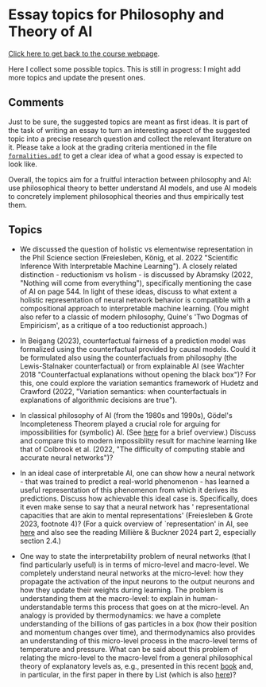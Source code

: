 # Essay topics for Philosophy and Theory of AI

[Click here to get back to the course webpage](README.md).


Here I collect some possible topics. This is still in progress: I might add more topics and update the present ones.

## Comments

Just to be sure, the suggested topics are meant as first ideas. It is part of the task of writing an essay to turn an interesting aspect of the suggested topic into a precise research question and collect the relevant literature on it. Please take a look at the grading criteria mentioned in the file [`formalities.pdf`](formalities.pdf) to get a clear idea of what a good essay is expected to look like. 

Overall, the topics aim for a fruitful interaction between philosophy and AI: use philosophical theory to better understand AI models, and use AI models to concretely implement philosophical theories and thus empirically test them.

## Topics

* We discussed the question of holistic vs elementwise representation in the Phil Science section (Freiesleben, König, et al. 2022 "Scientific Inference With Interpretable Machine Learning"). A closely related distinction - reductionism vs holism - is discussed by Abramsky (2022,  "Nothing will come from everything"), specifically mentioning the case of AI on page 544. In light of these ideas, discuss to what extent a holistic representation of neural network behavior is compatible with a compositional approach to interpretable machine learning. (You might also refer to a classic of modern philosophy, Quine's 'Two Dogmas of Empiricism', as a critique of a too reductionist approach.)

* In Beigang (2023), counterfactual fairness of a prediction model was formalized using the counterfactual provided by causal models. Could it be formulated also using the counterfactuals from philosophy (the Lewis-Stalnaker counterfactual) or from explainable AI (see Wachter 2018 "Counterfactual explanations without opening the black box")? For this, one could explore the variation semantics framework of Hudetz and Crawford (2022, "Variation semantics: when counterfactuals in explanations of algorithmic decisions are true").

* In classical philosophy of AI (from the 1980s and 1990s), Gödel's Incompleteness Theorem played a crucial role for arguing for impossibilities for (symbolic) AI. (See [here](https://plato.stanford.edu/entries/artificial-intelligence/#GodeArguAgaiStroAI) for a brief overview.) Discuss and compare this to modern impossiblity result for machine learning like that of Colbrook et al. (2022, "The difficulty of computing stable and accurate neural networks")?

* In an ideal case of interpretable AI, one can show how a neural network - that was trained to predict a real-world phenomenon - has learned a useful representation of this phenomenon from which it derives its predictions. Discuss how achievable this ideal case is. Specifically, does it even make sense to say that a neural network has ' representational capacities that are akin to mental representations' (Freiesleben & Grote 2023, footnote 4)? (For a quick overview of `representation' in AI, see [here](https://www.aiglossary.co.uk/index/representation) and also see the reading Millière & Buckner 2024 part 2, especially section 2.4.)

* One way to state the interpretability problem of neural networks (that I find particularly useful) is in terms of micro-level and macro-level. We completely understand neural networks at the micro-level: how they propagate the activation of the input neurons to the output neurons and how they update their weights during learning. The problem is understanding them at the macro-level: to explain in human-understandable terms this process that goes on at the micro-level. An analogy is provided by thermodynamics: we have a complete understanding of the billions of gas particles in a box (how their position and momentum changes over time), and thermodynamics also provides an understanding of this micro-level process in the macro-level terms of temperature and pressure. What can be said about this problem of relating the micro-level to the macro-level from a general philosophical theory of explanatory levels as, e.g., presented in this recent [book](https://fdslive.oup.com/www.oup.com/academic/pdf/openaccess/9780192862945.pdf) and, in particular, in the first paper in there by List (which is also [here](https://philarchive.org/archive/LISLOD))?  
 
